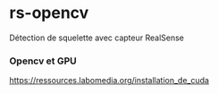 # rs-opencv
Détection de squelette avec capteur RealSense

### Opencv et GPU

https://ressources.labomedia.org/installation_de_cuda
